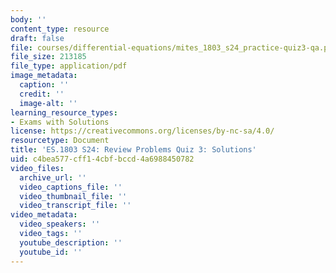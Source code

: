 ```yaml
---
body: ''
content_type: resource
draft: false
file: courses/differential-equations/mites_1803_s24_practice-quiz3-qa.pdf
file_size: 213185
file_type: application/pdf
image_metadata:
  caption: ''
  credit: ''
  image-alt: ''
learning_resource_types:
- Exams with Solutions
license: https://creativecommons.org/licenses/by-nc-sa/4.0/
resourcetype: Document
title: 'ES.1803 S24: Review Problems Quiz 3: Solutions'
uid: c4bea577-cff1-4cbf-bccd-4a6988450782
video_files:
  archive_url: ''
  video_captions_file: ''
  video_thumbnail_file: ''
  video_transcript_file: ''
video_metadata:
  video_speakers: ''
  video_tags: ''
  youtube_description: ''
  youtube_id: ''
---
```

